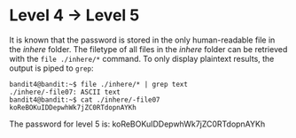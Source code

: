 # Level 4 &rarr; Level 5

It is known that the password is stored in the only human-readable file in the *inhere* folder.
The filetype of all files in the *inhere* folder can be retrieved with the `file ./inhere/*` command.
To only display plaintext results, the output is piped to `grep`:

``` 
bandit4@bandit:~$ file ./inhere/* | grep text
./inhere/-file07: ASCII text
bandit4@bandit:~$ cat ./inhere/-file07
koReBOKuIDDepwhWk7jZC0RTdopnAYKh
```

The password for level 5 is: koReBOKuIDDepwhWk7jZC0RTdopnAYKh